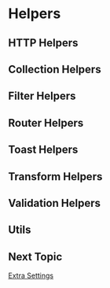 # Helpers

## HTTP Helpers

## Collection Helpers

## Filter Helpers

## Router Helpers

## Toast Helpers

## Transform Helpers

## Validation Helpers

## Utils

## Next Topic
[Extra Settings](./extra-settings.md)

